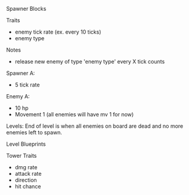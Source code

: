 Spawner Blocks

Traits
* enemy tick rate (ex. every 10 ticks)
* enemy type

Notes
* release new enemy of type 'enemy type' every X tick counts

Spawner A:
* 5 tick rate

Enemy A:
* 10 hp
* Movement 1 (all enemies will have mv 1 for now)


Levels:
End of level is when all enemies on board are dead and no more enemies left to
spawn.


Level Blueprints


Tower Traits
* dmg rate
* attack rate
* direction
* hit chance
